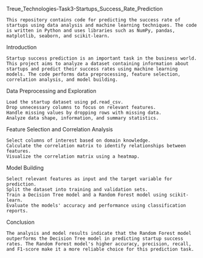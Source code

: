 Treue_Technologies-Task3-Startups_Success_Rate_Prediction

    This repository contains code for predicting the success rate of startups using data analysis and machine learning techniques. The code is written in Python and uses libraries such as NumPy, pandas, matplotlib, seaborn, and scikit-learn.

Introduction
    
    Startup success prediction is an important task in the business world. This project aims to analyze a dataset containing information about startups and predict their success rates using machine learning models. The code performs data preprocessing, feature selection, correlation analysis, and model building.

Data Preprocessing and Exploration

    Load the startup dataset using pd.read_csv.
    Drop unnecessary columns to focus on relevant features.
    Handle missing values by dropping rows with missing data.
    Analyze data shape, information, and summary statistics.
    
Feature Selection and Correlation Analysis

    Select columns of interest based on domain knowledge.
    Calculate the correlation matrix to identify relationships between features.
    Visualize the correlation matrix using a heatmap.

Model Building

    Select relevant features as input and the target variable for prediction.
    Split the dataset into training and validation sets.
    Train a Decision Tree model and a Random Forest model using scikit-learn.
    Evaluate the models' accuracy and performance using classification reports.
    
Conclusion

    The analysis and model results indicate that the Random Forest model outperforms the Decision Tree model in predicting startup success rates. The Random Forest model's higher accuracy, precision, recall, and F1-score make it a more reliable choice for this prediction task.


